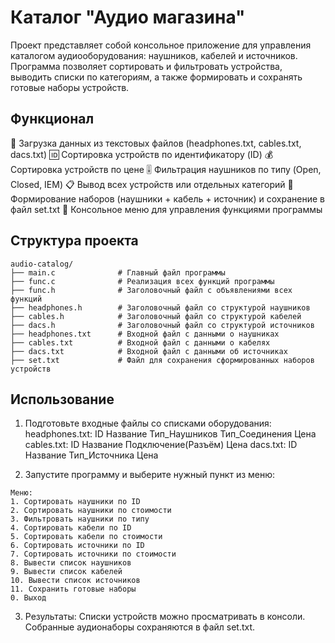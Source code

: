 # Каталог "Аудио магазина"

Проект представляет собой консольное приложение для управления каталогом аудиооборудования: наушников, кабелей и источников.
Программа позволяет сортировать и фильтровать устройства, выводить списки по категориям, а также формировать и сохранять готовые наборы устройств.

## Функционал

🔄 Загрузка данных из текстовых файлов (headphones.txt, cables.txt, dacs.txt)
🆔 Сортировка устройств по идентификатору (ID)
💰 Сортировка устройств по цене
🎚️ Фильтрация наушников по типу (Open, Closed, IEM)
📋 Вывод всех устройств или отдельных категорий
🧩 Формирование наборов (наушники + кабель + источник) и сохранение в файл set.txt
🧭 Консольное меню для управления функциями программы

## Структура проекта
```
audio-catalog/
├── main.c              # Главный файл программы
├── func.c              # Реализация всех функций программы
├── func.h              # Заголовочный файл с объявлениями всех функций
├── headphones.h        # Заголовочный файл со структурой наушников
├── cables.h            # Заголовочный файл со структурой кабелей
├── dacs.h              # Заголовочный файл со структурой источников
├── headphones.txt      # Входной файл с данными о наушниках
├── cables.txt          # Входной файл с данными о кабелях
├── dacs.txt            # Входной файл с данными об источниках
├── set.txt             # Файл для сохранения сформированных наборов устройств
```

## Использование

1. Подготовьте входные файлы со списками оборудования:
headphones.txt: ID Название Тип_Наушников Тип_Соединения Цена
cables.txt: ID Название Подключение(Разъём) Цена
dacs.txt: ID Название Тип_Источника Цена

2. Запустите программу и выберите нужный пункт из меню:
```
Меню:
1. Сортировать наушники по ID
2. Сортировать наушники по стоимости
3. Фильтровать наушники по типу
4. Сортировать кабели по ID
5. Сортировать кабели по стоимости
6. Сортировать источники по ID
7. Сортировать источники по стоимости
8. Вывести список наушников
9. Вывести список кабелей
10. Вывести список источников
11. Сохранить готовые наборы
0. Выход
```
3. Результаты:
Списки устройств можно просматривать в консоли.
Собранные аудионаборы сохраняются в файл set.txt.
```

